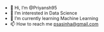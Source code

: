 - 👋 Hi, I’m @Priyansh95
- 👀 I’m interested in Data Science
- 🌱 I’m currently learning Machine Learning
- 📫 How to reach me psasinha@gmail.com

<!---
Priyansh95/Priyansh95 is a ✨ special ✨ repository because its `README.md` (this file) appears on your GitHub profile.
You can click the Preview link to take a look at your changes.
--->
